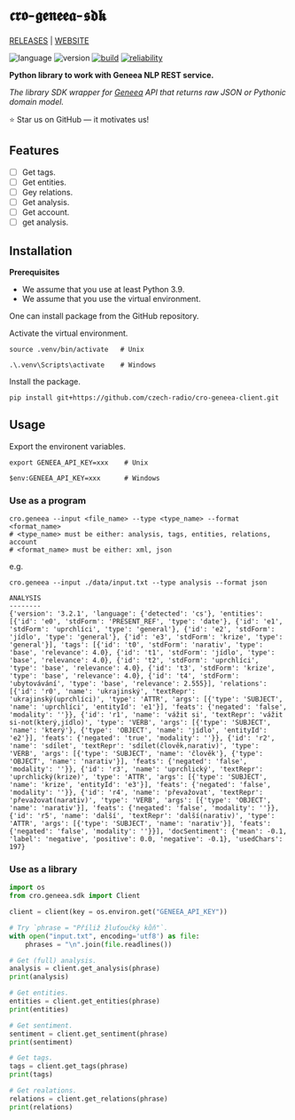 # 𝖈𝖗𝖔-𝖌𝖊𝖓𝖊𝖊𝖆-𝖘𝖉𝖐

[RELEASES](https://github.com/czech-radio/cro-geneea-sdk/releases/) | [WEBSITE](https://czech-radio.github.io/cro-geneea-sdk/)

![language](https://img.shields.io/badge/language-Python_v3.10+-blue.svg)
![version](https://img.shields.io/badge/version-0.5.0-blue.svg)
[![build](https://github.com/czech-radio/cro-geneea-sdk/actions/workflows/main.yml/badge.svg)](https://github.com/czech-radio/cro-geneea-sdk/actions/workflows/main.yml)
[![reliability](https://sonarcloud.io/api/project_badges/measure?project=czech-radio_cro-geneea-sdk&metric=reliability_rating)](https://sonarcloud.io/dashboard?id=czech-radio_cro-geneea-sdk)

**Python library to work with Geneea NLP REST service.**

_The library SDK wrapper for [Geneea](https://geneea.com/) API that returns raw JSON or Pythonic domain model._

:star: Star us on GitHub — it motivates us!

## Features

- [ ] Get tags.
- [ ] Get entities.
- [ ] Gey relations.
- [ ] Get analysis.
- [ ] Get account.
- [ ] get analysis.

## Installation

**Prerequisites**

* We assume that you use at least Python 3.9.
* We assume that you use the virtual environment.

One can install package from the GitHub repository.

Activate the virtual environment.

```shell
source .venv/bin/activate   # Unix

.\.venv\Scripts\activate    # Windows
```

Install the package.

```
pip install git+https://github.com/czech-radio/cro-geneea-client.git
```

## Usage

Export the environent variables.


```shell
export GENEEA_API_KEY=xxx    # Unix

$env:GENEEA_API_KEY=xxx      # Windows
```

### Use as a program

```shell
cro.geneea --input <file_name> --type <type_name> --format <format_name>
# <type_name> must be either: analysis, tags, entities, relations, account
# <format_name> must be either: xml, json
```

e.g.

```
cro.geneea --input ./data/input.txt --type analysis --format json

ANALYSIS
--------
{'version': '3.2.1', 'language': {'detected': 'cs'}, 'entities': [{'id': 'e0', 'stdForm': 'PRESENT_REF', 'type': 'date'}, {'id': 'e1', 'stdForm': 'uprchlíci', 'type': 'general'}, {'id': 'e2', 'stdForm': 'jídlo', 'type': 'general'}, {'id': 'e3', 'stdForm': 'krize', 'type': 'general'}], 'tags': [{'id': 't0', 'stdForm': 'narativ', 'type': 'base', 'relevance': 4.0}, {'id': 't1', 'stdForm': 'jídlo', 'type': 'base', 'relevance': 4.0}, {'id': 't2', 'stdForm': 'uprchlíci', 'type': 'base', 'relevance': 4.0}, {'id': 't3', 'stdForm': 'krize', 'type': 'base', 'relevance': 4.0}, {'id': 't4', 'stdForm': 'ubytovávání', 'type': 'base', 'relevance': 2.555}], 'relations': [{'id': 'r0', 'name': 'ukrajinský', 'textRepr': 'ukrajinský(uprchlíci)', 'type': 'ATTR', 'args': [{'type': 'SUBJECT', 'name': 'uprchlíci', 'entityId': 'e1'}], 'feats': {'negated': 'false', 'modality': ''}}, {'id': 'r1', 'name': 'vážit si', 'textRepr': 'vážit si-not(který,jídlo)', 'type': 'VERB', 'args': [{'type': 'SUBJECT', 'name': 'který'}, {'type': 'OBJECT', 'name': 'jídlo', 'entityId': 'e2'}], 'feats': {'negated': 'true', 'modality': ''}}, {'id': 'r2', 'name': 'sdílet', 'textRepr': 'sdílet(člověk,narativ)', 'type': 'VERB', 'args': [{'type': 'SUBJECT', 'name': 'člověk'}, {'type': 'OBJECT', 'name': 'narativ'}], 'feats': {'negated': 'false', 'modality': ''}}, {'id': 'r3', 'name': 'uprchlický', 'textRepr': 'uprchlický(krize)', 'type': 'ATTR', 'args': [{'type': 'SUBJECT', 'name': 'krize', 'entityId': 'e3'}], 'feats': {'negated': 'false', 'modality': ''}}, {'id': 'r4', 'name': 'převažovat', 'textRepr': 'převažovat(narativ)', 'type': 'VERB', 'args': [{'type': 'OBJECT', 'name': 'narativ'}], 'feats': {'negated': 'false', 'modality': ''}}, {'id': 'r5', 'name': 'další', 'textRepr': 'další(narativ)', 'type': 'ATTR', 'args': [{'type': 'SUBJECT', 'name': 'narativ'}], 'feats': {'negated': 'false', 'modality': ''}}], 'docSentiment': {'mean': -0.1, 'label': 'negative', 'positive': 0.0, 'negative': -0.1}, 'usedChars': 197}
```

### Use as a library

```python
import os
from cro.geneea.sdk import Client

client = client(key = os.environ.get("GENEEA_API_KEY"))

# Try `phrase = "Příliž žluťoučký kůň"`.
with open("input.txt", encoding='utf8') as file:
    phrases = "\n".join(file.readlines())

# Get (full) analysis.
analysis = client.get_analysis(phrase)
print(analysis)

# Get entities.
entities = client.get_entities(phrase)
print(entities)

# Get sentiment.
sentiment = client.get_sentiment(phrase)
print(sentiment)

# Get tags.
tags = client.get_tags(phrase)
print(tags)

# Get realations.
relations = client.get_relations(phrase)
print(relations)
```
